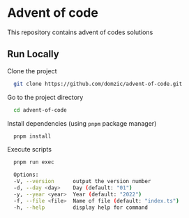 # Advent of code

This repository contains advent of codes solutions

## Run Locally

Clone the project

```bash
  git clone https://github.com/domzic/advent-of-code.git
```

Go to the project directory

```bash
  cd advent-of-code
```

Install dependencies (using `pnpm` package manager)

```bash
  pnpm install
```

Execute scripts

```bash
  pnpm run exec

  Options:
  -V, --version      output the version number
  -d, --day <day>    Day (default: "01")
  -y, --year <year>  Year (default: "2022")
  -f, --file <file>  Name of file (default: "index.ts")
  -h, --help         display help for command
```
